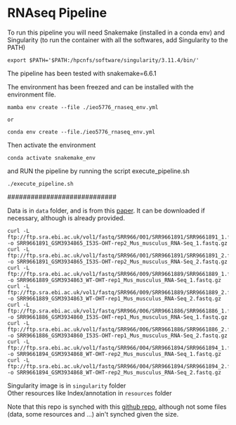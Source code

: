 # RNAseq Pipeline

To run this pipeline you will need Snakemake (installed in a conda env) and Singularity (to run the container with all the softwares, add Singularity to the PATH)

```
export $PATH='$PATH:/hpcnfs/software/singularity/3.11.4/bin/'
```

The pipeline has been tested with snakemake=6.6.1

The environment has been freezed and can be installed with the environment file.

```
mamba env create --file ./ieo5776_rnaseq_env.yml

or

conda env create --file./ieo5776_rnaseq_env.yml

```

Then activate the environment

```
conda activate snakemake_env
```

and RUN the pipeline by running the script execute_pipeline.sh

```
./execute_pipeline.sh
```

############################

Data is in `data` folder, and is from this [paper](https://www.sciencedirect.com/science/article/pii/S1097276519308901?via%3Dihub#app2). It can be downloaded if necessary, although is already provided.

```
curl -L ftp://ftp.sra.ebi.ac.uk/vol1/fastq/SRR966/001/SRR9661891/SRR9661891_1.fastq.gz -o SRR9661891_GSM3934865_I53S-OHT-rep2_Mus_musculus_RNA-Seq_1.fastq.gz
curl -L ftp://ftp.sra.ebi.ac.uk/vol1/fastq/SRR966/001/SRR9661891/SRR9661891_2.fastq.gz -o SRR9661891_GSM3934865_I53S-OHT-rep2_Mus_musculus_RNA-Seq_2.fastq.gz
curl -L ftp://ftp.sra.ebi.ac.uk/vol1/fastq/SRR966/009/SRR9661889/SRR9661889_1.fastq.gz -o SRR9661889_GSM3934863_WT-OHT-rep1_Mus_musculus_RNA-Seq_1.fastq.gz
curl -L ftp://ftp.sra.ebi.ac.uk/vol1/fastq/SRR966/009/SRR9661889/SRR9661889_2.fastq.gz -o SRR9661889_GSM3934863_WT-OHT-rep1_Mus_musculus_RNA-Seq_2.fastq.gz
curl -L ftp://ftp.sra.ebi.ac.uk/vol1/fastq/SRR966/006/SRR9661886/SRR9661886_1.fastq.gz -o SRR9661886_GSM3934860_I53S-OHT-rep1_Mus_musculus_RNA-Seq_1.fastq.gz
curl -L ftp://ftp.sra.ebi.ac.uk/vol1/fastq/SRR966/006/SRR9661886/SRR9661886_2.fastq.gz -o SRR9661886_GSM3934860_I53S-OHT-rep1_Mus_musculus_RNA-Seq_2.fastq.gz
curl -L ftp://ftp.sra.ebi.ac.uk/vol1/fastq/SRR966/004/SRR9661894/SRR9661894_1.fastq.gz -o SRR9661894_GSM3934868_WT-OHT-rep2_Mus_musculus_RNA-Seq_1.fastq.gz
curl -L ftp://ftp.sra.ebi.ac.uk/vol1/fastq/SRR966/004/SRR9661894/SRR9661894_2.fastq.gz -o SRR9661894_GSM3934868_WT-OHT-rep2_Mus_musculus_RNA-Seq_2.fastq.gz
```  
Singularity image is in `singularity` folder  
Other resources like Index/annotation in `resources` folder  


Note that this repo is synched with this [github repo](https://github.com/AndreaMariani-AM/test_HPC_rnaseq), although not some files (data, some resources and ...) ain't synched given the size.
